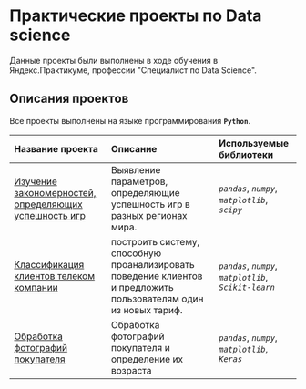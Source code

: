 # Практические проекты по Data science

Данные проекты были выполнены в ходе обучения в Яндекс.Практикуме, профессии "Специалист по Data Science".

## Описания проектов

Все проекты выполнены на языке программирования **`Python`**.

| Название проекта | Описание | Используемые библиотеки | 
| :---------------------- | :---------------------- | :---------------------- |
| [Изучение закономерностей, определяющих успешность игр](studying_patterns_that_determine_success_games) | Выявление параметров, определяющие успешность игр в разных регионах мира.| *`pandas`*, *`numpy`*, *`matplotlib`*, *`scipy`* |
| [Классификация клиентов телеком компании](classification_telecom_company_clients) | построить систему, способную проанализировать поведение клиентов и предложить пользователям один из новых тариф.| *`pandas`*, *`numpy`*, *`matplotlib`*, *`Scikit-learn`* |
| [Обработка фотографий покупателя](processing_buyer's_photos) | Обработка фотографий покупателя и определение их возраста | *`pandas`*, *`numpy`*, *`matplotlib`*, *`Keras`*  |

